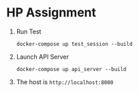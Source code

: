 # HP Assignment

1. Run Test

    ```shell
    docker-compose up test_session --build
    ```

2. Launch API Server

    ```shell
    docker-compose up api_server --build
    ```

3. The host is `http://localhost:8000`